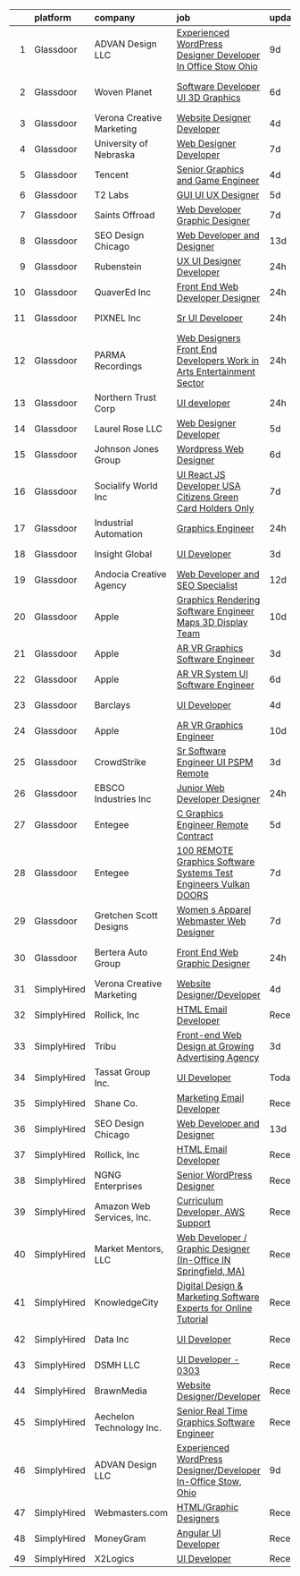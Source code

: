 

|    | platform    | company                   | job                                                                                                                                                                                                                                                                                                                                                                                                                                                                                                                                                                                                                                                                                                                                                                                                                                                                                                                                                                                                                                                                                                                                                                                                                                                                                                                                                                                                               | update_time   | location             |
|---:|:------------|:--------------------------|:------------------------------------------------------------------------------------------------------------------------------------------------------------------------------------------------------------------------------------------------------------------------------------------------------------------------------------------------------------------------------------------------------------------------------------------------------------------------------------------------------------------------------------------------------------------------------------------------------------------------------------------------------------------------------------------------------------------------------------------------------------------------------------------------------------------------------------------------------------------------------------------------------------------------------------------------------------------------------------------------------------------------------------------------------------------------------------------------------------------------------------------------------------------------------------------------------------------------------------------------------------------------------------------------------------------------------------------------------------------------------------------------------------------|:--------------|:---------------------|
|  1 | Glassdoor   | ADVAN Design LLC          | [Experienced WordPress Designer Developer In Office Stow  Ohio](https://www.glassdoor.com/partner/jobListing.htm?pos=102&ao=1110586&s=58&guid=0000018160fdfaf99d1151cc664195fd&src=GD_JOB_AD&t=SR&vt=w&ea=1&cs=1_3c49b618&cb=1655189666923&jobListingId=1007917643696&cpc=B1361D5F72E3FDAD&jrtk=3-0-1g5gfruppmbio801-1g5gfruq4ii0v800-5ff23c5acf5c8d17--6NYlbfkN0D55hMz5WA8YX_dLayiPM-06ubVX86EvwRRl9IlyL2IOxUk6jvVi89EQpwJ_IRxxURGsp9L37NUwP3BB_cr5DGNmbSMs30THpfvwIpJVeBv_FyqtVXeZwvKyxs3MdHXAHPWOEjf3eO_aNgc7nNZ0Tckfv22IIh7me0jK0kDgsfbccu7SAmZy5O5qsyds6vwCr7RwSujvFms3sCeklX1U3kR2aY0UWwj45Z6eSddY4dIOUCXohr3S3BNzwFsoXaIhVrnm1tKXrz7l5z2d1M17XBW-UFZ-Tw0fM6Pmrf__LpYklRiH_K5gQnc33M57gfUdzs5q2Scfyid79FyjUIPNkVho0tWyzdK06xdzvDraYzHqHxWTrpRyZczKWFPrM2T7pi-TQtjTX0FkmDlPFgRyoudlBrhmH4Pxbt-XjZVYFo-BXQvK2GWO3maS7S0xNvh1k7lCNCg5nEv5d82H51VTKJlVoz36CnDtqdiU8KgwKpQTig9rUyHTfHKWuzPaNukPW7g99M5UtCqCWxFLms5WtQgfUhju4qoMPWVCRRH8kpPNj71rYbbRqGN)                                                                                                                                                                                                                                                                                                                                                                                                                                                          | 9d            | Stow, OH             |
|  2 | Glassdoor   | Woven Planet              | [Software Developer  UI 3D Graphics ](https://www.glassdoor.com/partner/jobListing.htm?pos=103&ao=1110586&s=58&guid=0000018160fdfaf99d1151cc664195fd&src=GD_JOB_AD&t=SR&vt=w&ea=1&cs=1_1aaa7f2e&cb=1655189666924&jobListingId=1007924957263&cpc=4A43B94DDEA77FFA&jrtk=3-0-1g5gfruppmbio801-1g5gfruq4ii0v800-28b9a5d88495881a--6NYlbfkN0DSgjPPcnEdvoK3uuxfISLALE6pB1FR7YSHOr_tSg5_QCn410VK5Ds4sai37YL-FnFQsRRoouHb3ov-82YCWqClZ54BIa3EZumk2cXgxyV1LbFm_9j9_PQ7pMJF3yRQRye0MKRZoAT4n4QesstjMqLrEOVJpPfsYZz509yyu94iP0AU9Py5fHyP3ft76DOdrGbhOhupL_ZiUp8PBDIcPtNB5F9lTOUXp3tjZ8b6PdloKTEnWIq2NfH4ygeS_WhimbYOxhRBjtmMo6Rqq-EXVKYeULc7Qlk-Ty49m5nPaISTfqtVYRk_ltVeiYSlZDfJNxWuTfnBGlGSBtLDeTYdQpSGJtRY3m0YLmEqO8zwM13-KIM7at9A3eQBf63oDetNBTPqvQuQtk-CYQJ-82_mOngAWCcjj3G_XRs4m2AooanXo3Kb819Axk3fnlljbJsQRL5-87AT_qa3q0mwD2Xyk2u7VsmSiiqeRqdcvH-toeBh4zzHh1UouWCtB0h9Ohv65cRuQQMcnrn8LNrlpxqJqeHWvLeib-8J8O7g2_U10nvRczbdTkkuB9rCqTHSXMsIR0kHM_2iPLzveA%3D%3D)                                                                                                                                                                                                                                                                                                                                                                                                                                                        | 6d            | San Francisco, CA    |
|  3 | Glassdoor   | Verona Creative Marketing | [Website Designer Developer](https://www.glassdoor.com/partner/jobListing.htm?pos=120&ao=1136043&s=58&guid=0000018160fdfaf99d1151cc664195fd&src=GD_JOB_AD&t=SR&vt=w&ea=1&cs=1_f59d71b7&cb=1655189666926&jobListingId=1007929630622&jrtk=3-0-1g5gfruppmbio801-1g5gfruq4ii0v800-7627670389c97643-)                                                                                                                                                                                                                                                                                                                                                                                                                                                                                                                                                                                                                                                                                                                                                                                                                                                                                                                                                                                                                                                                                                                  | 4d            | Remote               |
|  4 | Glassdoor   | University of Nebraska    | [Web Designer Developer](https://www.glassdoor.com/partner/jobListing.htm?pos=130&ao=1136043&s=58&guid=0000018160fdfaf99d1151cc664195fd&src=GD_JOB_AD&t=SR&vt=w&cs=1_6984441a&cb=1655189666927&jobListingId=1007921911914&jrtk=3-0-1g5gfruppmbio801-1g5gfruq4ii0v800-89ffd1f29559e3c7-)                                                                                                                                                                                                                                                                                                                                                                                                                                                                                                                                                                                                                                                                                                                                                                                                                                                                                                                                                                                                                                                                                                                           | 7d            | Lincoln, NE          |
|  5 | Glassdoor   | Tencent                   | [Senior Graphics and Game Engineer](https://www.glassdoor.com/partner/jobListing.htm?pos=129&ao=1136043&s=58&guid=0000018160fdfaf99d1151cc664195fd&src=GD_JOB_AD&t=SR&vt=w&cs=1_c1586eaf&cb=1655189666927&jobListingId=1007929857913&jrtk=3-0-1g5gfruppmbio801-1g5gfruq4ii0v800-f581d25999e1f259-)                                                                                                                                                                                                                                                                                                                                                                                                                                                                                                                                                                                                                                                                                                                                                                                                                                                                                                                                                                                                                                                                                                                | 4d            | New York, NY         |
|  6 | Glassdoor   | T2 Labs                   | [GUI UI UX Designer](https://www.glassdoor.com/partner/jobListing.htm?pos=108&ao=1110586&s=58&guid=0000018160fdfaf99d1151cc664195fd&src=GD_JOB_AD&t=SR&vt=w&ea=1&cs=1_70462f55&cb=1655189666925&jobListingId=1007927015310&cpc=E773D000C9BC26FA&jrtk=3-0-1g5gfruppmbio801-1g5gfruq4ii0v800-88fdad46afa941a8--6NYlbfkN0D2W1O6DpjgqM5t-Ytd4rWfN7zm7KgZNT6v4xi380-TNoafG_tUEkKvJdXorb6VoYSE6sjVX1kUCkmsNuH6WCf5kO5Gs5uD9UVjt-nV7YkXjbodDSuQRyGQsosBRGhih3WcdfQltN15nJROO-E6KuzdoSIxQvmOdLaL6hSdVz9Aa1WRUbnTPubpWb-OPiRXltxWuLWRRGy1Srk8YomGQaGLznjbx657sQxdlHxn6Nnv8NByLXT1nWSjfQKPe-5cK3vPd4Pz8Goql9APAq_FAyHmnfJ6GGvkz7mL2VpSiYVor6EH6jNwQL6w7MhB1Pag6f63opUcCL2-ZxocpcJ-wmVfFdMz40QeyXaaA-oHFtP1kzq9SoZjRJt9vkQXFx1RR2sNMc7kNwu0OEyc8fe6TdN7cTPPQjDCFYhwMKRn5TmiY7JC2jrRqgZ2xURosmRSdocFY__Rv8pXFKZ7_HrbPjhy)                                                                                                                                                                                                                                                                                                                                                                                                                                                                                                                                                                                                     | 5d            | Remote               |
|  7 | Glassdoor   | Saints Offroad            | [Web Developer Graphic Designer](https://www.glassdoor.com/partner/jobListing.htm?pos=104&ao=1110586&s=58&guid=0000018160fdfaf99d1151cc664195fd&src=GD_JOB_AD&t=SR&vt=w&ea=1&cs=1_298ebd15&cb=1655189666923&jobListingId=1007921596240&cpc=A1F772DE77098288&jrtk=3-0-1g5gfruppmbio801-1g5gfruq4ii0v800-a9362e90bfd08618--6NYlbfkN0D4nuovUOU2dPryPr7-xanE7ZFWASvaSyNm3BqXIbrO0rpDsXgNTBKZrqn3k_yg8wD1nIKStaLf25xej0NSnVYxUFBNuDOJm41IUixLvY4z1wMRGBz5tMhfduU8J63ITegGk4S_TCv2MEhLLnPQZ_uNv1So24vR5aH5fpKXRleMXLPjw-G3Jt6j8uO_ba0BlylRh5iPG-rGjQsnbD_2Hw1NUeVByDDuxgLW_Iddhop8B0D4KAyb1K9UjLBrw6EEh_ckVaE0GljM1fz6YYkMOJ_9kX9qMEvRipFHAjLIZBAU26q_4TLRLOUv1deYZ6rUUXuhBUR97UB8r68ErjdgeicPHXBRoWgkTaCQIAMiw_hv_aMudhWFKJq69KWSsjmsLV1iWe8mveByBe6LPAXnPF9VwA2EvCRcr2xWFXw0ezsGr0T_5ENR2RDgyGL7UFYlgmMrT-sGAPUvkEwiNMMBZJlY2GqfA9Z4Fr2OBhi7jHAKbFuvVLWGJzhp8g9pkIKY8eUVLFZdT6cytmq6tgLgfrGM)                                                                                                                                                                                                                                                                                                                                                                                                                                                                                                                         | 7d            | Glendora, CA         |
|  8 | Glassdoor   | SEO Design Chicago        | [Web Developer and Designer](https://www.glassdoor.com/partner/jobListing.htm?pos=121&ao=1136043&s=58&guid=0000018160fdfaf99d1151cc664195fd&src=GD_JOB_AD&t=SR&vt=w&ea=1&cs=1_d47415b3&cb=1655189666926&jobListingId=1007905745551&jrtk=3-0-1g5gfruppmbio801-1g5gfruq4ii0v800-edb5c12235ecbca6-)                                                                                                                                                                                                                                                                                                                                                                                                                                                                                                                                                                                                                                                                                                                                                                                                                                                                                                                                                                                                                                                                                                                  | 13d           | Remote               |
|  9 | Glassdoor   | Rubenstein                | [UX UI Designer Developer](https://www.glassdoor.com/partner/jobListing.htm?pos=123&ao=1136043&s=58&guid=0000018160fdfaf99d1151cc664195fd&src=GD_JOB_AD&t=SR&vt=w&cs=1_5d8da598&cb=1655189666927&jobListingId=1007937263858&jrtk=3-0-1g5gfruppmbio801-1g5gfruq4ii0v800-255aefea11c5dd02-)                                                                                                                                                                                                                                                                                                                                                                                                                                                                                                                                                                                                                                                                                                                                                                                                                                                                                                                                                                                                                                                                                                                         | 24h           | New York, NY         |
| 10 | Glassdoor   | QuaverEd  Inc             | [Front End Web Developer Designer](https://www.glassdoor.com/partner/jobListing.htm?pos=101&ao=1110586&s=58&guid=0000018160fdfaf99d1151cc664195fd&src=GD_JOB_AD&t=SR&vt=w&ea=1&cs=1_f7690e99&cb=1655189666923&jobListingId=1007936252108&cpc=8A54A1F981347279&jrtk=3-0-1g5gfruppmbio801-1g5gfruq4ii0v800-bb1f9902c558ed78--6NYlbfkN0AtlW_omU2Xx3W-19HQ_drmTKCWebiHnmA5lS5PDL5G8ZkX8NO2bnXzrIEjws-3SAO1KWXH3BpdhpX083viPqEx0phXZ4hwIqErzoT-ah9_vcXqsaSSNPWomIuJGZW-MwLjEUGu3s5lP27ide6b_6Pl7soJKxhakzR3r5RJjUFGIHxGx7QyI-0sUNWoNTRhOoz4OQFn9ZRmUcGGsVt4jCKMP3qv-pjGJzYvGxTZgtd1cCPpB3WASTPqMQ55kfj6xi7rNPwsH9J2az_eE14s2ZzXNwrwpchMr6bGMo8fG9QsphUQYqT9ZYlutflIYB-iP0TWOLCMdavqVoYauu0fU0avaXFggRxP_EplY2zOMYa4XdmmbhNEUE3pINfx8L37AvmrzqpqSNS1mqMrLVWrv9dxucDgh0JP1WUc3rrPdbPzD6t9d6_r0F02iMO1t2YsjdNv_YGwtPhTcvXOcFffoJHSE4Naol7wpSEXwlYWk2eTIPdkP7AKf1srSZ6wIQi5sESaGHniKcgFMQ%3D%3D)                                                                                                                                                                                                                                                                                                                                                                                                                                                                                                                           | 24h           | Nashville, TN        |
| 11 | Glassdoor   | PIXNEL Inc                | [Sr  UI Developer](https://www.glassdoor.com/partner/jobListing.htm?pos=118&ao=1136043&s=58&guid=0000018160fdfaf99d1151cc664195fd&src=GD_JOB_AD&t=SR&vt=w&ea=1&cs=1_88fb202b&cb=1655189666926&jobListingId=1007937030505&jrtk=3-0-1g5gfruppmbio801-1g5gfruq4ii0v800-6ce5e06f77706916-)                                                                                                                                                                                                                                                                                                                                                                                                                                                                                                                                                                                                                                                                                                                                                                                                                                                                                                                                                                                                                                                                                                                            | 24h           | Whippany, NJ         |
| 12 | Glassdoor   | PARMA Recordings          | [Web Designers Front End Developers   Work in Arts   Entertainment Sector](https://www.glassdoor.com/partner/jobListing.htm?pos=116&ao=1136043&s=58&guid=0000018160fdfaf99d1151cc664195fd&src=GD_JOB_AD&t=SR&vt=w&ea=1&cs=1_8e72c3d0&cb=1655189666926&jobListingId=1007936127371&jrtk=3-0-1g5gfruppmbio801-1g5gfruq4ii0v800-e9a97b03e154af19-)                                                                                                                                                                                                                                                                                                                                                                                                                                                                                                                                                                                                                                                                                                                                                                                                                                                                                                                                                                                                                                                                    | 24h           | Remote               |
| 13 | Glassdoor   | Northern Trust Corp       | [UI developer](https://www.glassdoor.com/partner/jobListing.htm?pos=117&ao=1136043&s=58&guid=0000018160fdfaf99d1151cc664195fd&src=GD_JOB_AD&t=SR&vt=w&cs=1_486c044a&cb=1655189666926&jobListingId=1007937362208&jrtk=3-0-1g5gfruppmbio801-1g5gfruq4ii0v800-848440a30d6f11da-)                                                                                                                                                                                                                                                                                                                                                                                                                                                                                                                                                                                                                                                                                                                                                                                                                                                                                                                                                                                                                                                                                                                                     | 24h           | Chicago, IL          |
| 14 | Glassdoor   | Laurel Rose  LLC          | [Web Designer Developer](https://www.glassdoor.com/partner/jobListing.htm?pos=126&ao=1136043&s=58&guid=0000018160fdfaf99d1151cc664195fd&src=GD_JOB_AD&t=SR&vt=w&ea=1&cs=1_e6110905&cb=1655189666927&jobListingId=1007926342011&jrtk=3-0-1g5gfruppmbio801-1g5gfruq4ii0v800-7619e4e00009e7ea-)                                                                                                                                                                                                                                                                                                                                                                                                                                                                                                                                                                                                                                                                                                                                                                                                                                                                                                                                                                                                                                                                                                                      | 5d            | Remote               |
| 15 | Glassdoor   | Johnson Jones Group       | [Wordpress Web Designer](https://www.glassdoor.com/partner/jobListing.htm?pos=105&ao=1110586&s=58&guid=0000018160fdfaf99d1151cc664195fd&src=GD_JOB_AD&t=SR&vt=w&ea=1&cs=1_dca8af85&cb=1655189666924&jobListingId=1007923885655&cpc=BCE4811A78D39AF3&jrtk=3-0-1g5gfruppmbio801-1g5gfruq4ii0v800-74ba3f37502d1dbb--6NYlbfkN0Dx3r3E47sSe5bB3PIy1uzBZvlB7xy2NhfhZMlxQTsxrNljbzALwoFldUCyCuDSvqXCGSeZ7IEcFWof6XjyK2eSpFpspLCttfr3Xzf8ykKfXQHoqXX1uL6HpxvGsWJF3cS5YASzPfCFptHPQ6Ki_TCbrU8fuidbchJp45VDgGwt1Lj50G2obyXvFUOYENJh1BmLkLD2Vj66F0PnFXd2Vt716ZYL9PHXDveB9I7Me4BTrII-LE4iHSe9G-Wh0D-yrEfUCcjlLmZ-DOzCBCor-MxbNueR2qyySwYBy2jj_1DojqC6ShtHzdzbo1YmPaxTyrHr1O04jyW1sA74B3WMQL8a5XesPd2kx6vY-34qjO5qw5tANZ02RSmaA4rEj-Ne-3dl4QKFMohoq8rjbA47P8KOsV0JL0G7_7Uz-o679aQV6UmrrsyN7TsWuPDp4sCS8zZVIo1s7jfbUNnsJE3QqhgPcH72ISJ0b27oo0gil2-YO-fVjTmlC1j7hEnNdfWY-i6RxeaXpRPHKw%3D%3D)                                                                                                                                                                                                                                                                                                                                                                                                                                                                                                                                     | 6d            | Remote               |
| 16 | Glassdoor   | Socialify World  Inc      | [UI   React JS Developer   USA Citizens   Green Card   Holders Only](https://www.glassdoor.com/partner/jobListing.htm?pos=128&ao=1136043&s=58&guid=0000018160fdfaf99d1151cc664195fd&src=GD_JOB_AD&t=SR&vt=w&ea=1&cs=1_b33f1394&cb=1655189666927&jobListingId=1007920935768&jrtk=3-0-1g5gfruppmbio801-1g5gfruq4ii0v800-f327c18dec93dfd9-)                                                                                                                                                                                                                                                                                                                                                                                                                                                                                                                                                                                                                                                                                                                                                                                                                                                                                                                                                                                                                                                                          | 7d            | San Francisco, CA    |
| 17 | Glassdoor   | Industrial Automation     | [Graphics Engineer](https://www.glassdoor.com/partner/jobListing.htm?pos=127&ao=1136043&s=58&guid=0000018160fdfaf99d1151cc664195fd&src=GD_JOB_AD&t=SR&vt=w&cs=1_d1eb47ae&cb=1655189666927&jobListingId=1007937041240&jrtk=3-0-1g5gfruppmbio801-1g5gfruq4ii0v800-7e5ddf1069efc2e1-)                                                                                                                                                                                                                                                                                                                                                                                                                                                                                                                                                                                                                                                                                                                                                                                                                                                                                                                                                                                                                                                                                                                                | 24h           | Cincinnati, OH       |
| 18 | Glassdoor   | Insight Global            | [UI Developer](https://www.glassdoor.com/partner/jobListing.htm?pos=115&ao=1110586&s=58&guid=0000018160fdfaf99d1151cc664195fd&src=GD_JOB_AD&t=SR&vt=w&cs=1_3273b3d2&cb=1655189666926&jobListingId=1007931863016&cpc=AC285F3A3ECA6BB0&jrtk=3-0-1g5gfruppmbio801-1g5gfruq4ii0v800-e56e2daf44850083--6NYlbfkN0BKkHZu3wF05EeDimN_p6sYpKCMArvwa95YdH7UpkaBCqc7l59ErwqckvFkfLr2hCFuJH8rk6y-tX5jN8PugPzG6C0K5gXCqWcj_aF41Ug8LIxXPjWhi5ItgAxcpRcqnxqfEgGJV0hRDvfzUSQOqkQSRAOL18wr5iTG9Fu40IhJCQ8wabDO4kW66r58kU0evP1Tr_AvXgS1Ka0UYC_UcAVOHdreMULmhSICWQ3pYNWtJ0VOB0ekETxt65BGNjTCl7MN7IhuO_U-mmfv26rZZjQWSabwvl7eB10GdSOPCx61b0ATRX_NdQuja7uuI-hb2BhexsUsnbne9zYLkSzlEm77w9-XkryMeubYXqWAYh38L85wMi765MMp1TzxKmMumPqocHMXpl7O5_99zkGe73R72bA0JhaTijhnS4zEO-saFeoQXd9qcdKaHkuNxAzwX-j8uubo2OxROGvaM_muROvBbVWlarHFoky8WdybspTHjQ%3D%3D)                                                                                                                                                                                                                                                                                                                                                                                                                                                                                                                                                                                    | 3d            | Cincinnati, OH       |
| 19 | Glassdoor   | Andocia Creative Agency   | [Web Developer and SEO Specialist](https://www.glassdoor.com/partner/jobListing.htm?pos=122&ao=1136043&s=58&guid=0000018160fdfaf99d1151cc664195fd&src=GD_JOB_AD&t=SR&vt=w&ea=1&cs=1_f61be09a&cb=1655189666927&jobListingId=1007910325652&jrtk=3-0-1g5gfruppmbio801-1g5gfruq4ii0v800-3e71974dd9827fa4-)                                                                                                                                                                                                                                                                                                                                                                                                                                                                                                                                                                                                                                                                                                                                                                                                                                                                                                                                                                                                                                                                                                            | 12d           | Remote               |
| 20 | Glassdoor   | Apple                     | [Graphics Rendering Software Engineer   Maps 3D Display Team](https://www.glassdoor.com/partner/jobListing.htm?pos=113&ao=1110586&s=58&guid=0000018160fdfaf99d1151cc664195fd&src=GD_JOB_AD&t=SR&vt=w&cs=1_ddc2de31&cb=1655189666925&jobListingId=1007917013520&cpc=8795CF9063CD573D&jrtk=3-0-1g5gfruppmbio801-1g5gfruq4ii0v800-115730a672136782--6NYlbfkN0BvKrLyj5gPmtZO9T8euul8TCxuuKNOtzRJOomxnwSEodTz2Bc-sPZl29JElYHfcoRu0fPF_ZzN6LV7MEA242MqM2m5Mg9WWpXRGuQI3ozFHZhQ3O1--k2_cTrL_vgxAdhN0oVzPkcAPlQKGdbjiVF5sXBcCkXUmiuL4ONRk1OArWcb5H4yVs3eCXzwHQjQHGIDN7YKcnNlk3pkTSjfuUtpKpoKAdou2HnQMg01CvoZPYm4OxesKjNatto3Xf_TT5jWiPAQiXu45S7p8-sphJB8jMzmLFTdLplad5BTnewQ_Vzir0aegLR4-ZGSXXfMAljRPWAARI2lNvALOtqPwC0ySrXSGFtd_VApVdYH_NaQzdqHOSXkXmgZUysgcAkFVMQ_B1_7WNqngFyZmKeFPMEhzLxgGzS1Rt7ZNOvSaBiCr26NbaRj3jk4bDeIfHKTUU_UoM9renQH5hrPef91y4vqRteisAXm3JtuBvop2yOtoxzJ93ycoxXiVKAIQjkCFrKIFd55fP8d7sZr7IhVPFVV-flQNuU-vaiZg4Q0Kq3BLcnc1FoMWd41nblSQjDe9BmTZMg98JVFuGPjIwpVocLfbjz0tOezUgAI6Bua8iYmGwzQf4q0g3zxtBra_NNZ6GNTwjRo_vvnTGOgzC36xh8FHUt1UtJmRTsK--16yWUZi4Gep8sPyyUb9uVAcAnjt1-FFYRsNOTARps1VopUEgmXCRndYJwxp45pTZWPvQ4oxtqNn0hf92Iyx2k8fdlJOXvGYXkMYdc4rmY9rJYzrrXKa73u4dOIEbze0iGtVbUH5aQDLDFxjcXm6KgjwzR-GUZ11FBZdlkHKJR26mjNWaZP4b9tvNupUxBzEjDx9bAcEoaSylQDAHWrHfbbP1hDp65h6rp3GvdrTq8e4xXRJMhG1heDXS7RsYzsT1NjebuJum0KBnoQr1eBdy4nz94qOQmclVsDwauKLmgEECLGDRdiyyRc2OiMhj3pmyl86SftSpAqNTibU3Lw) | 10d           | Culver City, CA      |
| 21 | Glassdoor   | Apple                     | [AR VR Graphics Software Engineer](https://www.glassdoor.com/partner/jobListing.htm?pos=112&ao=1110586&s=58&guid=0000018160fdfaf99d1151cc664195fd&src=GD_JOB_AD&t=SR&vt=w&cs=1_601f714e&cb=1655189666925&jobListingId=1007931320233&cpc=F41FEAB56D215062&jrtk=3-0-1g5gfruppmbio801-1g5gfruq4ii0v800-9866be644e27458c--6NYlbfkN0BvKrLyj5gPmtZO9T8euul8TCxuuKNOtzRJOomxnwSEodTz2Bc-sPZlbtkML8D-m4pO_SscOdzOQNXkQt7KjVZ6SqFwov6gMsJ2rXh4eulbaRlEXYmPvvCRY0thPa8LpoWS0Jsa5P--E8GN9ZhXXUmwDeJSYTirLUmbjza9XsDmt8eI2O_hliC8eKTyLeRYemT91s7zucefUJFyxtElxZ0xffVwRsxaeis5yJDxd51UbvEEq9vhrbOYAFkAl5PldAN75MGN-7aCLIqduPvcLkBMbepGDxNgOEMCBJPOByE0ZFlznNGbKu_1uz8axkYsY3B13CipWO7iSBUF8vbT2DHrZfA0Y5ZLmxHvKSFHC8dHuk7JjLBAG9PFhdz3L2K01iuLr0FjLd5tMbt4fpAhbkee76mch5-xnLo8tnr_JyGbNDV1-D9wAAvOvlAG-C36MOH4djMIXS1FsfjPL_AlSDdXu-sIyMHoMG65cxUMd2GTB_pZEVSVFoSpevVz3pEdFuc7wiRIPvQ5R8gphAdy8MOhvN08ysdX_xD2qEqKUvPS3dMceowFtY-r6DcXHTpfPyjlRL9BZ4efoFV-_krSNwxoZ4NuYce5qqOdqKWLoQ1UxP-qxE411GqAo_96uFzs797Z4zVAX7UqBCEnqenC5-Ga7dOp0Yfjq7_iZA3c3KhNRXcxrUg8uwOaUHbAgVgODx4vpQ6aunMBkcU-wmLvpnk30ysFx7AVYOv_Rt9Tn_UY0L4NSBE8Swu1BCbR3U0V_FcUm4kMvBg6WonPMQTGaouVXWyLoKyxrYxelnZwKDEwPA9pUujMSVjf_DSf3NTyNDKvjKffAfoIeMfeC8QHncUwABbST2cyTu79ZYIASCNcdR1CyD4cUHSdDsqxJu7pkbfN4N0nSBgc6GJYeX8yX__ZKSXnZqT310QYguhUjN4RM_DixFhM1ZKWcFolh6vWwvyEpoHhTQacVFMfIfmOlxE2)                                                            | 3d            | Boulder, CO          |
| 22 | Glassdoor   | Apple                     | [AR VR System UI Software Engineer](https://www.glassdoor.com/partner/jobListing.htm?pos=110&ao=1110586&s=58&guid=0000018160fdfaf99d1151cc664195fd&src=GD_JOB_AD&t=SR&vt=w&cs=1_a4a3fb8d&cb=1655189666925&jobListingId=1007922711916&cpc=AC285F3A3ECA6BB0&jrtk=3-0-1g5gfruppmbio801-1g5gfruq4ii0v800-7c09a21826cfe9ce--6NYlbfkN0BvKrLyj5gPmtZO9T8euul8TCxuuKNOtzRJOomxnwSEodTz2Bc-sPZlbtkML8D-m4rZ8cGwYLtARbhkHZKq2iQ45mZIV2Vz_nJsgRIbAUxqTz2q317rv-zh1TUc8irvs1mafmm6IQkt9Q_0yhucqwjzcG5d5kI9RkZYLGayo03KSw5aBnND3ys4cxlFMfcoBzXDAXVZTh2dqmwQxK73adWP-YbuRM0Aw4poEcYyq-DT6Nh8hFOP1BeRii7MSwmetA8_elOVNGKHoBbdt28OErKbDsNqlkGWfo0v0sWyb1itHYnBQbfVcLTCjZ5fc8WuTgHbpBQB3X1G7WZcrvIy_a2dovRyQgAHwc3jIyvKR6ZRh9rNKt1rOe8HGBCfLdIsiQR0ycpdx3ALuSGPadbZav3FihgDWSxzB28vuWsfTxduSgqJayPO_UlnptWsT7n79x3G80_Mrj8bEfLV6SIIvZkLtlrmC6GKuwPHiWw72hJT_Fd3_oqVwge1NjnqGYq-Az46Ipw-PmUqlhGDKUWe99qx_KvSAli6WhfusBPv0RJJ1NniGu0E7V7oEVA1JefMApj3KhBmm90992afwHHhGjfrnJQH9RbyxkottGoDb8zHr67pCOQXglam_8wHMmllvVBXBBaLoGVKdndy8cY5CPS2lIuWLJWy_PGCzhlAxTp7CrxJllDEjxV7KipYLfJiRQOkWf7VJBrdKwvKPJQSdOuoePknIztT-74IcZhmQn5HP6JPdT8pmpBr1388aretX_Z9LO1IGd57HzvIF_PEITHcN-GITEhSQUokwIyU9Fo-4sNb8O7wXTsSIlvHiv4zj-nVvACbQh5odbiuH89XU9TrEn59jA3V8cibYG0zui2ZY03ah3c333JcNyhwXpNZjJ-30NPkduOjPFd1u80MQ6EHNoa_NX8xMpcWblIuz6Kyixdmo53bXagm9EPTd0BWoCEUeEE2lx7cB_a6_rcrTs4q)                                                           | 6d            | Boulder, CO          |
| 23 | Glassdoor   | Barclays                  | [UI Developer](https://www.glassdoor.com/partner/jobListing.htm?pos=119&ao=1136043&s=58&guid=0000018160fdfaf99d1151cc664195fd&src=GD_JOB_AD&t=SR&vt=w&cs=1_e4181748&cb=1655189666926&jobListingId=1007928373311&jrtk=3-0-1g5gfruppmbio801-1g5gfruq4ii0v800-3426e20ed2286e0f-)                                                                                                                                                                                                                                                                                                                                                                                                                                                                                                                                                                                                                                                                                                                                                                                                                                                                                                                                                                                                                                                                                                                                     | 4d            | Whippany, NJ         |
| 24 | Glassdoor   | Apple                     | [AR VR Graphics Engineer](https://www.glassdoor.com/partner/jobListing.htm?pos=111&ao=1110586&s=58&guid=0000018160fdfaf99d1151cc664195fd&src=GD_JOB_AD&t=SR&vt=w&cs=1_e3bdefa9&cb=1655189666925&jobListingId=1007917016690&cpc=F41FEAB56D215062&jrtk=3-0-1g5gfruppmbio801-1g5gfruq4ii0v800-32a1a116a885e498--6NYlbfkN0BvKrLyj5gPmtZO9T8euul8TCxuuKNOtzRJOomxnwSEodTz2Bc-sPZlbtkML8D-m4p0JTgu20NFraWV-ZOz7QcfKtloulcR9Qd8F41tcf___jdH9BYpsfa7ZZoLenzetY8faQBusyVEybgEodGW2_J963F3A3oaEXz4kRGRfAI0EcyGvYrcOhDeE9nCfW9HFjSHZ3czZurysLBWAB0skQdB3tWu-8rxiSqQn1QsbEjBYGZZfDRN8F2uiF4eOZTlQV5YgrTnozWO3L9BJ-kSiZris6fi2TppCpWPo174EXOnpSrRRGDuPEOgCG1EGLwHtnL9saDRYbTmKCjPRJTTBXa7kS9-5lYo6B-g4n6Nyn9BhQ02zdSAIG0cgGDBMbPdv_MubOd9Y9zGZfz2rKo4WagKsrtIwOcbLKBqoSEMqpYDgZr_tkSBcLdw9Tp03Fsad4hqcpBiGl1Zwr-Av9GAdQ_ca8AJqoceIYN9oLtixeyxD27a9bJbgpcKeP3RcEoOh3Vddpo4wGxMiqhYDnWSBpBa5Rge6SWNZfcP2TAWnBn9MEBL_AOHGRKNI0YufK_bGilAJ5g-Tmn2upegHfj_J7B3IGgGL6SkEKw6w6Dic6BjiKyLMs6kGoF0Jt7PODh5PJ4gRoRmF6B17FCMjQXQbGK3sstuGEoKG4L3_N3fMBAjLRRd3VTHSrd2prEwBZbbZPXRXtcpN-uKd-Qyl35TwTJeMmknLTCLyA9Vae8D6efrQcYX_xG7ogODy5gDO6kfacnJUJUrPIabosKANy6N11gK3jbyiQlvitBJjJaHA01rh6lNslm7rwZgkEPP1XKpTn_AAfXh6yMCDdnAnIdLUgA4e6_ZPdxk_7-558NspKIx-4zO9ajj1v8sSoD9PR4BQ-MVe-bqx_4jfW0kCon6S6pxPbn6qGvdVsJtlu-sOrw97EkkeqS5e2VveJMsNZRY39MjALLmejAGAA%3D%3D)                                                                         | 10d           | Boulder, CO          |
| 25 | Glassdoor   | CrowdStrike               | [Sr  Software Engineer UI   PSPM  Remote ](https://www.glassdoor.com/partner/jobListing.htm?pos=124&ao=1136043&s=58&guid=0000018160fdfaf99d1151cc664195fd&src=GD_JOB_AD&t=SR&vt=w&cs=1_3d21e541&cb=1655189666927&jobListingId=1007931259817&jrtk=3-0-1g5gfruppmbio801-1g5gfruq4ii0v800-9556604809c6e134-)                                                                                                                                                                                                                                                                                                                                                                                                                                                                                                                                                                                                                                                                                                                                                                                                                                                                                                                                                                                                                                                                                                         | 3d            | Remote               |
| 26 | Glassdoor   | EBSCO Industries Inc      | [Junior Web Developer   Designer](https://www.glassdoor.com/partner/jobListing.htm?pos=125&ao=1136043&s=58&guid=0000018160fdfaf99d1151cc664195fd&src=GD_JOB_AD&t=SR&vt=w&cs=1_b3ab8aa4&cb=1655189666927&jobListingId=1007936780041&jrtk=3-0-1g5gfruppmbio801-1g5gfruq4ii0v800-0ca120802a8d961a-)                                                                                                                                                                                                                                                                                                                                                                                                                                                                                                                                                                                                                                                                                                                                                                                                                                                                                                                                                                                                                                                                                                                  | 24h           | Gurnee, IL           |
| 27 | Glassdoor   | Entegee                   | [C   Graphics Engineer  Remote  Contract](https://www.glassdoor.com/partner/jobListing.htm?pos=109&ao=1110586&s=58&guid=0000018160fdfaf99d1151cc664195fd&src=GD_JOB_AD&t=SR&vt=w&ea=1&cs=1_6a28c093&cb=1655189666925&jobListingId=1007926055384&cpc=AC285F3A3ECA6BB0&jrtk=3-0-1g5gfruppmbio801-1g5gfruq4ii0v800-dc029398f2800770--6NYlbfkN0D6OzZjpD_hbicRkMZwNNvvxSeL23iIfvaC4EytleQ8zDIpz0YQ5KbISa7_Zvw6kCxAlPfEXU4bFcrWlMo5doVklIYSCDKrOhbrchyZKajdNACqyIUAdr2qaGLTGKaKgOZVmjMrNJ3AXdzSXS2uUMseTXu75UBlKbLdvTiLUfEy-TVqU07cGE9GbQfn9ur1uBBme_ddBKsyqwB237-hQ7_MKHAh2QsY53I6wA-Yqr0P0xTvvR790ITeFvV13X6A2v0DwZkKjNgXDlOej726CyKqYPdF9tOY6Kt0cTuPmT_ixTAcm7ttx5GVfJzNo_bznk_M6p5PBCVL0YHDE77BU1l4V5d4e0GneeQDLRVCwsGPcyl9soHstHqw1qoalke-0wPg2ir_5BJ4uO-qBLbvXaWTOZRqlNrK77-3RoLHQyM7hDZEQkEjZ84Pe2Mn01_tuCvUNfrFz1mEJYewehxbIGBU2hKlgbcnVNFfh6ULG0vb1jB4ltnaPtniT6J_zKzWwxlhdkB2znODs59pGBYTzZhu)                                                                                                                                                                                                                                                                                                                                                                                                                                                                                                                | 5d            | Remote               |
| 28 | Glassdoor   | Entegee                   | [100  REMOTE Graphics Software   Systems Test Engineers  Vulkan   DOORS ](https://www.glassdoor.com/partner/jobListing.htm?pos=114&ao=1110586&s=58&guid=0000018160fdfaf99d1151cc664195fd&src=GD_JOB_AD&t=SR&vt=w&ea=1&cs=1_e9a53c75&cb=1655189666926&jobListingId=1007921895642&cpc=AC285F3A3ECA6BB0&jrtk=3-0-1g5gfruppmbio801-1g5gfruq4ii0v800-5e71c14274c77576--6NYlbfkN0D6OzZjpD_hbicRkMZwNNvvxSeL23iIfvaC4EytleQ8zDIpz0YQ5KbISa7_Zvw6kCzKnH0ZkkO6s6RROhpf0qKW9ket6YUt0CAAg7aAqPy9y9erFQo0NKQu6DrTWjMlADKPwE4HT4baVhvQcf3cbSlN3RpQnXxaTDs5GMgpEgVML_7PGSphNLlRxJeHXVgIp5PF6xDYEqU4n1Q_l4JkrvvxZceVz0XjkogNTR8Rh2y5rzPwsIeeqrlfxCYgK_XbwnQYUSxJL_Ga7a3fWcT0boV4Q_8QbF58eYbR2xTCbmcwtXookmaoucpWg7FfFvABmkkI16SzfaRREdJt267d43XbJjqXDOF4OxLNn0lKgRGGs5PFaqMZfciDWE6QJTZjf2Tv7GnhaLUiPPJErOdcn13ZS3DkgB6vE_-lqH0t6M0DRtTG7MEg0JICe48CrzsspunfmckJUKU86yci3TDDjabWlBhRiE81tY6TzYpABk-rjQ-2zWezFpXnM17kP6NNo-sk70YeprvoQgD9BuW_qtlHDEZr9j5V8x7dPA_rN1zW_vgV3kBqB5HSjUf0stzLt4o%3D)                                                                                                                                                                                                                                                                                                                                                                                                                                  | 7d            | Remote               |
| 29 | Glassdoor   | Gretchen Scott Designs    | [Women s Apparel Webmaster Web Designer](https://www.glassdoor.com/partner/jobListing.htm?pos=107&ao=1110586&s=58&guid=0000018160fdfaf99d1151cc664195fd&src=GD_JOB_AD&t=SR&vt=w&ea=1&cs=1_325aa4ed&cb=1655189666924&jobListingId=1007920741606&cpc=65CC663E25211861&jrtk=3-0-1g5gfruppmbio801-1g5gfruq4ii0v800-17bb10e8f7b67c3f--6NYlbfkN0CaRNlJm9mMIreROWcA-YTgvxbgXUjbvXmw4cOtNj5GKuWGdK0NgPiTYnzHfQDvgUIoX8QDPD8ni_1EIwYq1SgQcDnHMlkdCstaCYW4qEex6qWFBDC44KzzJcu8TkNPU6Oamk0CE2Btx3hyF6GC_2pKSLq8WI2xsjfwvaWb6ok5tzvfDR6wL3C0k2iK6L8hXgbX8G6RT4OgsN4NWdnNfyhkQEwibJv2eIRtJWTlagUWKAHZmIzoE3CfZ8j4wBhTbhGjetkqIdGwObACDO3rYrrHGZ6G2eaLliu4va-aaEiWXIruoQ4X7Zx2mF-Mea_9mHlQm5Kd2V9BbIBU_DCGsopZL1NNbJ9ciiaZUG79Hv6wTPY16fyWwj7YRGRutwOQW7UJnqTZ2oOz_J12AC8Xl826ixRkZkXCn6eKWJoj070-JVnZUX503MLFocOBEpAtoT7bM_TGBYLhxpy1OVV-KJ2Bx68d1kfh0oM75zmIUqalKG6fryZCBK1tCIWHhbriRHtxoOLACJHYBg%3D%3D)                                                                                                                                                                                                                                                                                                                                                                                                                                                                                                                     | 7d            | United States        |
| 30 | Glassdoor   | Bertera Auto Group        | [Front End Web Graphic Designer](https://www.glassdoor.com/partner/jobListing.htm?pos=106&ao=1110586&s=58&guid=0000018160fdfaf99d1151cc664195fd&src=GD_JOB_AD&t=SR&vt=w&ea=1&cs=1_752e05ac&cb=1655189666924&jobListingId=1007936110445&cpc=8D52E76475A7E842&jrtk=3-0-1g5gfruppmbio801-1g5gfruq4ii0v800-759b790ac5ec1ff3--6NYlbfkN0CS7sCOg6C94ZiFFlx18pR1sYkp57tZp3LH0Mr9FiXEgT-31WuvklTP8RVA7OpZmHYOos1LROe7kgXymoUGlnX23R4Z3Tr-yuLqo45cH2oFAnnUPEyA021eQ5T2SYxnQiqq6z5cFTBV-wFPdSLQocv-5wC1v8ilgEfcQPjdVnSPKm0owDZBbVmVhbUgQX5QbVYgl9bvpMLs9aUS9KoO654PwElP7zCIKK16XbM0kj-nhj-gDpw1-C5tS3YPNP1VAx9co6pj0uYuNs5AYLsr7IVPj2fTe_LtsTbW8M0rWy_dPHJjFYbDO1NLlnGeIhHg0mN3eDDbz3ZUH_E2fXIm7YJIOhlYEVULRYWm3_B1OQ9xgTOWyNm3whdI1jzhMGuJ-Z2BhLsVXQGVeLZ9U6QQbIPZVKcyq8GpY0HOUPjcQGnvseWA2vJpAq0n3apGX3JLD5VP951jCdhIj9gsub4Pp-FucSJKj8iyvoH8QLFLTTXZyIgFCPB5jZpMqMcQUUjS4CPJmsXWnvRx7A%3D%3D)                                                                                                                                                                                                                                                                                                                                                                                                                                                                                                                             | 24h           | West Springfield, MA |
| 31 | SimplyHired | Verona Creative Marketing | [Website Designer/Developer](https://www.simplyhired.com/job/zGU-D9TAscuXEQAdHCO5JuNoH66zCkBxRTpA0r180maOVTL1unLORQ?q=graphic+developer)                                                                                                                                                                                                                                                                                                                                                                                                                                                                                                                                                                                                                                                                                                                                                                                                                                                                                                                                                                                                                                                                                                                                                                                                                                                                          | 4d            | Remote               |
| 32 | SimplyHired | Rollick, Inc              | [HTML Email Developer](https://www.simplyhired.com/job/XOBvr-FPlcbrKDU6fwn7cySQFiXUBT59WK26gB6UhBDl1ROl_YjQ4g?q=graphic+developer)                                                                                                                                                                                                                                                                                                                                                                                                                                                                                                                                                                                                                                                                                                                                                                                                                                                                                                                                                                                                                                                                                                                                                                                                                                                                                | Recently      | Remote               |
| 33 | SimplyHired | Tribu                     | [Front-end Web Design at Growing Advertising Agency](https://www.simplyhired.com/job/gYV_zScIp78JvOXoDGtB53-VvmIK3QpcC46pcErBfCF1Vf4H_LFgeg?q=graphic+developer)                                                                                                                                                                                                                                                                                                                                                                                                                                                                                                                                                                                                                                                                                                                                                                                                                                                                                                                                                                                                                                                                                                                                                                                                                                                  | 3d            | San Antonio, TX      |
| 34 | SimplyHired | Tassat Group Inc.         | [UI Developer](https://www.simplyhired.com/job/iPs7jHMmy8Cs_08jXgTezDUwh6Q-e-KrjQW_Vwkuyvf--eNS0--sLg?q=graphic+developer)                                                                                                                                                                                                                                                                                                                                                                                                                                                                                                                                                                                                                                                                                                                                                                                                                                                                                                                                                                                                                                                                                                                                                                                                                                                                                        | Today         | New York, NY         |
| 35 | SimplyHired | Shane Co.                 | [Marketing Email Developer](https://www.simplyhired.com/job/RcP4Q7OUThQQkT9kWXMiLlc_Q9zZfe9KKH3XzOuyrbocOGRY5RxBgA?q=graphic+developer)                                                                                                                                                                                                                                                                                                                                                                                                                                                                                                                                                                                                                                                                                                                                                                                                                                                                                                                                                                                                                                                                                                                                                                                                                                                                           | Recently      | Englewood, CO        |
| 36 | SimplyHired | SEO Design Chicago        | [Web Developer and Designer](https://www.simplyhired.com/job/FjzmiF5LocletrYRA1n-Axbq9osZZ5ZuleN5Fh7qXPRhqE4TPW8oeA?q=graphic+developer)                                                                                                                                                                                                                                                                                                                                                                                                                                                                                                                                                                                                                                                                                                                                                                                                                                                                                                                                                                                                                                                                                                                                                                                                                                                                          | 13d           | Remote               |
| 37 | SimplyHired | Rollick, Inc              | [HTML Email Developer](https://www.simplyhired.com/job/XOBvr-FPlcbrKDU6fwn7cySQFiXUBT59WK26gB6UhBDl1ROl_YjQ4g?q=graphic+developer)                                                                                                                                                                                                                                                                                                                                                                                                                                                                                                                                                                                                                                                                                                                                                                                                                                                                                                                                                                                                                                                                                                                                                                                                                                                                                | Recently      | Remote               |
| 38 | SimplyHired | NGNG Enterprises          | [Senior WordPress Designer](https://www.simplyhired.com/job/nNmOqtuT06Mk-lcmE7eheAXQQWiNMpXcVvCxka53D2mz1JIyK1uPSg?q=graphic+developer)                                                                                                                                                                                                                                                                                                                                                                                                                                                                                                                                                                                                                                                                                                                                                                                                                                                                                                                                                                                                                                                                                                                                                                                                                                                                           | Recently      | Remote               |
| 39 | SimplyHired | Amazon Web Services, Inc. | [Curriculum Developer, AWS Support](https://www.simplyhired.com/job/VJ2mxpB_C3RiZ9WEdGHt_L8L7tDgh2uUlbSQc1Inzt2mb5hjGzhRXQ?q=graphic+developer)                                                                                                                                                                                                                                                                                                                                                                                                                                                                                                                                                                                                                                                                                                                                                                                                                                                                                                                                                                                                                                                                                                                                                                                                                                                                   | Recently      | Remote               |
| 40 | SimplyHired | Market Mentors, LLC       | [Web Developer / Graphic Designer (In-Office IN Springfield, MA)](https://www.simplyhired.com/job/6kf3uuwQ1EOl7Fl3dSxs72FKsBasyP0W-R29HngWXbHTwb_VXh3XfA?q=graphic+developer)                                                                                                                                                                                                                                                                                                                                                                                                                                                                                                                                                                                                                                                                                                                                                                                                                                                                                                                                                                                                                                                                                                                                                                                                                                     | Recently      | Springfield, MA      |
| 41 | SimplyHired | KnowledgeCity             | [Digital Design & Marketing Software Experts for Online Tutorial](https://www.simplyhired.com/job/DUENXr_oiKxPOWAdYEEGNYNJbaSWrJLhvkk89-wvfqH3TgoidYx56g?q=graphic+developer)                                                                                                                                                                                                                                                                                                                                                                                                                                                                                                                                                                                                                                                                                                                                                                                                                                                                                                                                                                                                                                                                                                                                                                                                                                     | Recently      | Remote               |
| 42 | SimplyHired | Data Inc                  | [UI Developer](https://www.simplyhired.com/job/XmOXC4aD6-idX8pwzI4oB64IbNufYLzXCAYekMG_pTzLl12Cq7WYmQ?q=graphic+developer)                                                                                                                                                                                                                                                                                                                                                                                                                                                                                                                                                                                                                                                                                                                                                                                                                                                                                                                                                                                                                                                                                                                                                                                                                                                                                        | Recently      | New York, NY         |
| 43 | SimplyHired | DSMH LLC                  | [UI Developer - 0303](https://www.simplyhired.com/job/5uYdSP7SsNGxK09_Ov6zNQhuxUKLX-oIXjlCgij6ADfw35AwOg5rvg?q=graphic+developer)                                                                                                                                                                                                                                                                                                                                                                                                                                                                                                                                                                                                                                                                                                                                                                                                                                                                                                                                                                                                                                                                                                                                                                                                                                                                                 | Recently      | Peoria, IL           |
| 44 | SimplyHired | BrawnMedia                | [Website Designer/Developer](https://www.simplyhired.com/job/78BxKl1R6BpfuVu8Kpk-1cxMOjiHDgxQMPxrbQ5J7eWU9PbYxXCHNA?q=graphic+developer)                                                                                                                                                                                                                                                                                                                                                                                                                                                                                                                                                                                                                                                                                                                                                                                                                                                                                                                                                                                                                                                                                                                                                                                                                                                                          | Recently      | Albany, NY           |
| 45 | SimplyHired | Aechelon Technology Inc.  | [Senior Real Time Graphics Software Engineer](https://www.simplyhired.com/job/rcdIZu0u86YflWDJtkQswNVvTN3B-3L7qF5--HTYfTqZ6vl6sJ-lpA?q=graphic+developer)                                                                                                                                                                                                                                                                                                                                                                                                                                                                                                                                                                                                                                                                                                                                                                                                                                                                                                                                                                                                                                                                                                                                                                                                                                                         | Recently      | Overland Park, KS    |
| 46 | SimplyHired | ADVAN Design LLC          | [Experienced WordPress Designer/Developer In-Office Stow, Ohio](https://www.simplyhired.com/job/RAXqJE_18Km9ztxYeKDpml_cp8y7G9qdid1DGlXOnY9ssPkNluLReA?q=graphic+developer)                                                                                                                                                                                                                                                                                                                                                                                                                                                                                                                                                                                                                                                                                                                                                                                                                                                                                                                                                                                                                                                                                                                                                                                                                                       | 9d            | Stow, OH             |
| 47 | SimplyHired | Webmasters.com            | [HTML/Graphic Designers](https://www.simplyhired.com/job/1S2ki1F2e97xk1bn0P3q05lu3BQ0Tpk7KwB7Zii_z8pQmxmAAOWD5g?q=graphic+developer)                                                                                                                                                                                                                                                                                                                                                                                                                                                                                                                                                                                                                                                                                                                                                                                                                                                                                                                                                                                                                                                                                                                                                                                                                                                                              | Recently      | Tampa, FL            |
| 48 | SimplyHired | MoneyGram                 | [Angular UI Developer](https://www.simplyhired.com/job/hf-ENxQi1sfe9nVGBJT2NlmkjZMzzHV3gC8mU5EqaiPFv5zfMwLrrg?q=graphic+developer)                                                                                                                                                                                                                                                                                                                                                                                                                                                                                                                                                                                                                                                                                                                                                                                                                                                                                                                                                                                                                                                                                                                                                                                                                                                                                | Recently      | Dallas, TX           |
| 49 | SimplyHired | X2Logics                  | [UI Developer](https://www.simplyhired.com/job/K7e7k8DCr3xU0Za6gglqUSb8upBvvxxXPj9or0Do1zCdHLu7dosWWA?q=graphic+developer)                                                                                                                                                                                                                                                                                                                                                                                                                                                                                                                                                                                                                                                                                                                                                                                                                                                                                                                                                                                                                                                                                                                                                                                                                                                                                        | Recently      | Remote               |